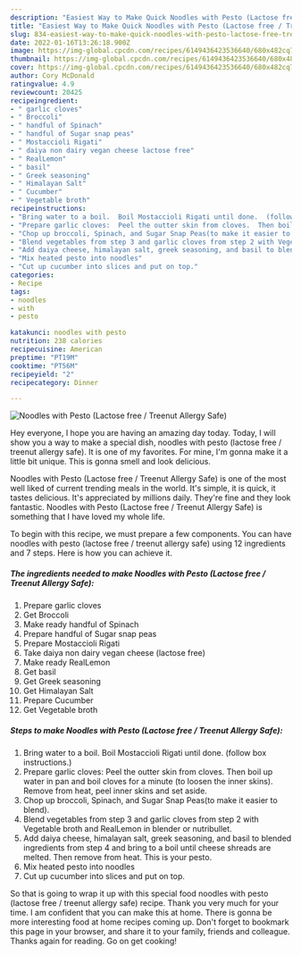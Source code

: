 ```yaml
---
description: "Easiest Way to Make Quick Noodles with Pesto (Lactose free / Treenut Allergy Safe)"
title: "Easiest Way to Make Quick Noodles with Pesto (Lactose free / Treenut Allergy Safe)"
slug: 834-easiest-way-to-make-quick-noodles-with-pesto-lactose-free-treenut-allergy-safe
date: 2022-01-16T13:26:18.900Z
image: https://img-global.cpcdn.com/recipes/6149436423536640/680x482cq70/noodles-with-pesto-lactose-free-treenut-allergy-safe-recipe-main-photo.jpg
thumbnail: https://img-global.cpcdn.com/recipes/6149436423536640/680x482cq70/noodles-with-pesto-lactose-free-treenut-allergy-safe-recipe-main-photo.jpg
cover: https://img-global.cpcdn.com/recipes/6149436423536640/680x482cq70/noodles-with-pesto-lactose-free-treenut-allergy-safe-recipe-main-photo.jpg
author: Cory McDonald
ratingvalue: 4.9
reviewcount: 20425
recipeingredient:
- " garlic cloves"
- " Broccoli"
- " handful of Spinach"
- " handful of Sugar snap peas"
- " Mostaccioli Rigati"
- " daiya non dairy vegan cheese lactose free"
- " RealLemon"
- " basil"
- " Greek seasoning"
- " Himalayan Salt"
- " Cucumber"
- " Vegetable broth"
recipeinstructions:
- "Bring water to a boil.  Boil Mostaccioli Rigati until done.  (follow box instructions.)"
- "Prepare garlic cloves:  Peel the outter skin from cloves.  Then boil up water in pan and boil cloves for a minute (to loosen the inner skins).  Remove from heat, peel inner skins and set aside."
- "Chop up broccoli, Spinach, and Sugar Snap Peas(to make it easier to blend)."
- "Blend vegetables from step 3 and garlic cloves from step 2 with Vegetable broth and RealLemon in blender or nutribullet."
- "Add daiya cheese, himalayan salt, greek seasoning, and basil to blended ingredients from step 4 and bring to a boil until cheese shreads are melted.  Then remove from heat.  This is your pesto."
- "Mix heated pesto into noodles"
- "Cut up cucumber into slices and put on top."
categories:
- Recipe
tags:
- noodles
- with
- pesto

katakunci: noodles with pesto 
nutrition: 238 calories
recipecuisine: American
preptime: "PT19M"
cooktime: "PT56M"
recipeyield: "2"
recipecategory: Dinner

---
```



![Noodles with Pesto (Lactose free / Treenut Allergy Safe)](https://img-global.cpcdn.com/recipes/6149436423536640/680x482cq70/noodles-with-pesto-lactose-free-treenut-allergy-safe-recipe-main-photo.jpg)

Hey everyone, I hope you are having an amazing day today. Today, I will show you a way to make a special dish, noodles with pesto (lactose free / treenut allergy safe). It is one of my favorites. For mine, I'm gonna make it a little bit unique. This is gonna smell and look delicious.



Noodles with Pesto (Lactose free / Treenut Allergy Safe) is one of the most well liked of current trending meals in the world. It's simple, it is quick, it tastes delicious. It's appreciated by millions daily. They're fine and they look fantastic. Noodles with Pesto (Lactose free / Treenut Allergy Safe) is something that I have loved my whole life.


To begin with this recipe, we must prepare a few components. You can have noodles with pesto (lactose free / treenut allergy safe) using 12 ingredients and 7 steps. Here is how you can achieve it.

<!--inarticleads1-->

##### The ingredients needed to make Noodles with Pesto (Lactose free / Treenut Allergy Safe):

1. Prepare  garlic cloves
1. Get  Broccoli
1. Make ready  handful of Spinach
1. Prepare  handful of Sugar snap peas
1. Prepare  Mostaccioli Rigati
1. Take  daiya non dairy vegan cheese (lactose free)
1. Make ready  RealLemon
1. Get  basil
1. Get  Greek seasoning
1. Get  Himalayan Salt
1. Prepare  Cucumber
1. Get  Vegetable broth




<!--inarticleads2-->

##### Steps to make Noodles with Pesto (Lactose free / Treenut Allergy Safe):

1. Bring water to a boil.  Boil Mostaccioli Rigati until done.  (follow box instructions.)
1. Prepare garlic cloves:  Peel the outter skin from cloves.  Then boil up water in pan and boil cloves for a minute (to loosen the inner skins).  Remove from heat, peel inner skins and set aside.
1. Chop up broccoli, Spinach, and Sugar Snap Peas(to make it easier to blend).
1. Blend vegetables from step 3 and garlic cloves from step 2 with Vegetable broth and RealLemon in blender or nutribullet.
1. Add daiya cheese, himalayan salt, greek seasoning, and basil to blended ingredients from step 4 and bring to a boil until cheese shreads are melted.  Then remove from heat.  This is your pesto.
1. Mix heated pesto into noodles
1. Cut up cucumber into slices and put on top.




So that is going to wrap it up with this special food noodles with pesto (lactose free / treenut allergy safe) recipe. Thank you very much for your time. I am confident that you can make this at home. There is gonna be more interesting food at home recipes coming up. Don't forget to bookmark this page in your browser, and share it to your family, friends and colleague. Thanks again for reading. Go on get cooking!
